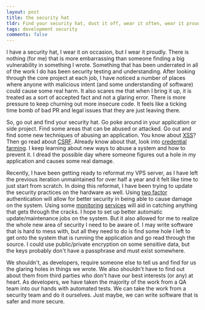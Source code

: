 ```yaml
---
layout: post
title: the security hat
tldr: Find your security hat, dust it off, wear it often, wear it proudly
tags: development security
comments: false
---
```

I have a security hat, I wear it on occasion, but I wear it proudly.  There is
nothing (for me) that is more embarrassing than someone finding a big vulnerability
in something I wrote.  Something that has been underrated in all of the work I do
has been security testing and understanding.  After looking through the core project
at each job, I have noticed a number of places where anyone with malicious intent
(and some understanding of software) could cause some real harm.  It also scares me
that when I bring it up, it is treated as a sort of accepted fact and not a glaring
error.  There is more pressure to keep churning out more insecure code.  It feels
like a ticking time bomb of bad PR and legal issues that they are just leaving 
there.

So, go out and find your security hat.  Go poke around in your application or side
project.  Find some areas that can be abused or attacked.  Go out and find some new
techniques of abusing an application.  You know about [XSS][]?  Then go read about
[CSRF][].  Already know about that, look into [credential farming][].  I keep 
learning about new ways to abuse a system and how to prevent it.  I dread the 
possible day where someone figures out a hole in my application and causes some real
damage.

[XSS]: http://en.wikipedia.org/wiki/Cross-site_scripting
[CSRF]: http://en.wikipedia.org/wiki/Cross-site_request_forgery
[credential farming]: http://it.toolbox.com/wiki/index.php/Account_Harvesting

Recently, I have been getting ready to reformat my VPS server, as I have left the
previous iteration unmaintained for over half a year and it felt like time to just
start from scratch.  In doing this reformat, I have been trying to update the 
security practices on the hardware as well.  Using [two factor][] authentication
will allow for better security in being able to cause damage on the system.  Using
some [monitoring][] [services][] will aid in catching anything that gets through the
cracks.  I hope to set up better automatic update/maintenance jobs on the system.
But it also allowed for me to realize the whole new area of security I need to be
aware of.  I may write software that is hard to mess with, but all they need to do
is find some hole I left to get onto the system that is running the application and
go read through the source.  I could use public/private encryption on some sensitive
data, but the keys probably don't have a passphrase and must exist somewhere.

[two factor]: http://en.wikipedia.org/wiki/Two_factor
[monitoring]: http://en.wikipedia.org/wiki/Fail2ban
[services]: https://wiki.archlinux.org/index.php/Logwatch

We shouldn't, as developers, require someone else to tell us and find for us the
glaring holes in things we wrote.  We also shouldn't have to find out about them
from third parties who don't have our best interests (or any) at heart.  As 
developers, we have taken the majority of the work from a QA team into our hands
with automated tests.  We can take the work from a security team and do it 
ourselves.  Just maybe, we can write software that is safer and more secure.
